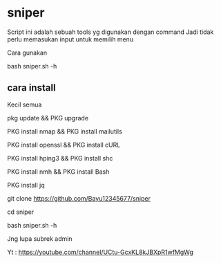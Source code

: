 # sniper

Script ini adalah sebuah tools yg digunakan dengan command
Jadi tidak perlu memasukan input untuk memilih menu

Cara gunakan 

bash sniper.sh -h

## cara install

Kecil semua

pkg update && PKG upgrade

PKG install nmap && PKG install mailutils

PKG install openssl && PKG install cURL

PKG install hping3 && PKG install shc

PKG install nmh && PKG install Bash

PKG install jq

git clone https://github.com/Bayu12345677/sniper

cd sniper

bash sniper.sh -h

Jng lupa subrek admin

Yt : https://youtube.com/channel/UCtu-GcxKL8kJBXpR1wfMgWg
